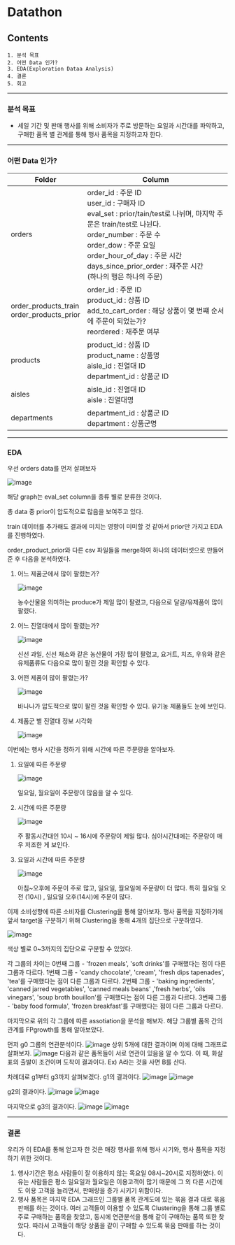 # Datathon


## Contents
    1. 분석 목표
    2. 어떤 Data 인가?
    3. EDA(Exploration Dataa Analysis)
    4. 결론
    5. 회고
---    
### 분석 목표
 - 세일 기간 및 판매 행사를 위해 소비자가 주로 방문하는 요일과 시간대를 파악하고, 구매한 품목 별 관계를 통해 행사 품목을 지정하고자 한다.

---
### 어떤 Data 인가?
|**Folder**|Column|
|-----|---|
|orders|order_id : 주문 ID<br>user_id : 구매자 ID<br>eval_set :  prior/tain/test로 나뉘며, 마지막 주문은 train/test로 나뉜다.<br>order_number : 주문 수<br>order_dow : 주문 요일<br>order_hour_of_day : 주문 시간<br>days_since_prior_order : 재주문 시간<br>(하나의 행은 하나의 주문)|
|order_products_train<br>order_products_prior|order_id : 주문 ID<br>product_id : 상품 ID<br>add_to_cart_order : 해당 상품이 몇 번쨰 순서에 주문이 되었는가?<br>reordered : 재주문 여부|
|products|product_id : 상품 ID<br>product_name : 상품명<br>aisle_id : 진열대 ID<br>department_id : 상품군 ID|
|aisles|aisle_id : 진열대 ID<br>aisle : 진열대명|
|departments|department_id : 상품군 ID<br>department : 상품군명|

---
### EDA
우선 orders data를 먼저 살펴보자

![image](https://user-images.githubusercontent.com/87685922/228862425-588bf24b-318f-459a-9f7d-c3f08c3ad1c8.png)

해당 graph는 eval_set column을 종류 별로 분류한 것이다.

총 data 중 prior이 압도적으로 많음을 보여주고 있다.

train 데이터를 추가해도 결과에 미치는 영향이 미미할 것 같아서 prior만 가지고 EDA를 진행하였다.

order_product_prior와 다른 csv 파일들을 merge하여 하나의 데이터셋으로 만들어준 후 다음을 분석하였다.

1. 어느 제품군에서 많이 팔렸는가?
    
    ![image](https://user-images.githubusercontent.com/87685922/228862634-c700a23a-6db9-4832-9eb4-ffd15b95bcba.png)
    
    농수산물을 의미하는 produce가 제일 많이 팔렸고, 다음으로 달걀/유제품이 많이 팔렸다.
    
2. 어느 진열대에서 많이 팔렸는가?
    
    ![image](https://user-images.githubusercontent.com/87685922/228862753-3f07fd48-aa5f-4684-bd5c-002f6a6e0c7a.png)
    
    신선 과일, 신선 채소와 같은 농산물이 가장 많이 팔렸고, 요거트, 치즈, 우유와 같은 유제품류도 다음으로 많이 팔린 것을 확인할 수 있다.
    
3. 어떤 제품이 많이 팔렸는가?
    
    ![image](https://user-images.githubusercontent.com/87685922/228862824-07a907f6-d352-4866-a2aa-2712d0e87244.png)
    
    바나나가 압도적으로 많이 팔린 것을 확인할 수 있다. 유기농 제품들도 눈에 보인다.
    
4. 제품군 별 진열대 정보 시각화
    
    ![image](https://user-images.githubusercontent.com/87685922/228863258-275e10c8-e5c4-4a25-b971-7d4dbd557409.png)

이번에는 행사 시간을 정하기 위해 시간에 따른 주문량을 알아보자.
1. 요일에 따른 주문량
    
    ![image](https://user-images.githubusercontent.com/87685922/228863740-a7c11fcd-3f66-43b3-9ca7-4ebf7943d953.png)
    
    일요일, 월요일이 주문량이 많음을 알 수 있다.
    
2. 시간에 따른 주문량
    
    ![image](https://user-images.githubusercontent.com/87685922/228863919-a4f2cdda-e596-4bad-8cd8-9df7d3d17f3a.png)
    
    주 활동시간대인 10시 ~ 16시에 주문량이 제일 많다. 심야시간대에는 주문량이 매우 저조한 게 보인다.
    
3. 요일과 시간에 따른 주문량
    
    ![image](https://user-images.githubusercontent.com/87685922/228864009-d994ba72-76c3-4333-9b19-b260874fa391.png)
    
    아침~오후에 주문이 주로 많고, 일요일, 월요일에 주문량이 더 많다. 특히 월요일 오전 (10시) , 일요일 오후(14시)에 주문이 많다.
    
이제 소비성향에 따른 소비자를 Clustering을 통해 알아보자.
행사 품목을 지정하기에 앞서 target을 구분하기 위해 Clustering을 통해 4개의 집단으로 구분하였다.

![image](https://user-images.githubusercontent.com/87685922/228864350-8634bab9-8ac2-4d8c-82f3-8f88948e3d56.png)

색상 별로 0~3까지의 집단으로 구분할 수 있었다.

각 그룹의 차이는
0번째 그룹 - 'frozen meals', 'soft drinks'를 구매했다는 점이 다른 그룹과 다르다.
1번째 그룹 - 'candy chocolate', 'cream', 'fresh dips tapenades', 'tea'를 구매했다는 점이 다른 그룹과 다르다.
2번째 그룹 - 'baking ingredients', 'canned jarred vegetables', 'canned meals beans' ,'fresh herbs', 'oils vinegars', 'soup broth bouillon'를 구매했다는 점이 다른 그룹과 다르다.
3번째 그룹 - 'baby food formula', 'frozen breakfast'를 구매했다는 점이 다른 그룹과 다르다.

마지막으로 위의 각 그룹에 따른 assotiation을 분석을 해보자.
해당 그룹별 품목 간의 관계를 FPgrowth를 통해 알아보았다.

먼저 g0 그룹의 연관분석이다.
![image](https://user-images.githubusercontent.com/87685922/228865457-0b3628b9-1835-43db-bfd3-fab71a7356b6.png)
상위 5개에 대한 결과이며 이에 대해 그래프로 살펴보자.
![image](https://user-images.githubusercontent.com/87685922/228865593-72d4f89d-47aa-41bf-893b-eb6a17e7edf4.png)
다음과 같은 품목들이 서로 연관이 있음을 알 수 있다. 이 때, 화살표의 출발이 조건이며 도착이 결과이다. Ex) A라는 것을 사면 B를 산다.

차례대로 g1부터 g3까지 살펴보겠다.
g1의 결과이다.
![image](https://user-images.githubusercontent.com/87685922/228865926-bec63bc2-2d8d-49db-b0cc-944cba332b7f.png)
![image](https://user-images.githubusercontent.com/87685922/228865973-ce99300c-0579-49c3-802e-dc53d4507052.png)

g2의 결과이다.
![image](https://user-images.githubusercontent.com/87685922/228866041-e91a4b9d-c0c3-4ac3-81bb-0d9736fcbedb.png)
![image](https://user-images.githubusercontent.com/87685922/228866108-4308ecf1-14fd-42f7-9a77-8d3882c29579.png)

마지막으로 g3의 결과이다.
![image](https://user-images.githubusercontent.com/87685922/228866184-37f19142-dc6a-49fa-b87a-d1f26d06edfa.png)
![image](https://user-images.githubusercontent.com/87685922/228866216-5233bda5-a64c-46d1-9efa-0ded9d17b142.png)


---
### 결론

우리가 이 EDA를 통해 얻고자 한 것은 매장 행사를 위해 행사 시기와, 행사 품목을 지정하기 위한 것이다.
1. 행사기간은 평소 사람들이 잘 이용하지 않는 목요일 08시~20시로 지정하였다.
   이유는 사람들은 평소 일요일과 월요일은 이용고객이 많기 때문에 그 외 다른 시간에도 이용 고객을 늘리면서, 판매량을 증가 시키기 위함이다.
2. 행사 품목은 마지막 EDA 그래프인 그룹별 품목 관계도에 있는 묶음 결과 대로 묶음 판매를 하는 것이다.
   여러 고객들이 이용할 수 있도록 Clustering을 통해 그룹 별로 주로 구매하는 품목을 찾았고, 동시에 연관분석을 통해 같이 구매하는 품목 또한 찾았다.
   따라서 고객들이 해당 상품을 같이 구매할 수 있도록 묶음 판매를 하는 것이다.
